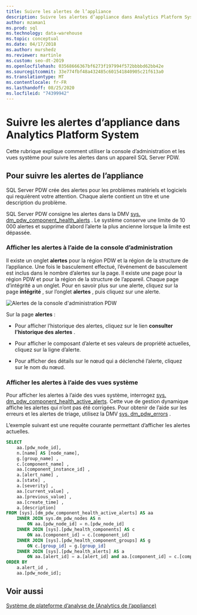 ```yaml
---
title: Suivre les alertes de l’appliance
description: Suivre les alertes d’appliance dans Analytics Platform System.
author: mzaman1
ms.prod: sql
ms.technology: data-warehouse
ms.topic: conceptual
ms.date: 04/17/2018
ms.author: murshedz
ms.reviewer: martinle
ms.custom: seo-dt-2019
ms.openlocfilehash: 03568666367bf6273f197994f572bbbbd62bb42e
ms.sourcegitcommit: 33e774fbf48a432485c601541840905c21f613a0
ms.translationtype: MT
ms.contentlocale: fr-FR
ms.lasthandoff: 08/25/2020
ms.locfileid: "74399942"
---
```

# <a name="track-appliance-alerts-in-analytics-platform-system"></a>Suivre les alertes d’appliance dans Analytics Platform System
Cette rubrique explique comment utiliser la console d’administration et les vues système pour suivre les alertes dans un appareil SQL Server PDW.  
  
## <a name="to-track-appliance-alerts"></a>Pour suivre les alertes de l’appliance  
SQL Server PDW crée des alertes pour les problèmes matériels et logiciels qui requièrent votre attention. Chaque alerte contient un titre et une description du problème.  
  
SQL Server PDW consigne les alertes dans la DMV [sys. dm_pdw_component_health_alerts](../relational-databases/system-dynamic-management-views/sys-dm-pdw-component-health-alerts-transact-sql.md) . Le système conserve une limite de 10 000 alertes et supprime d’abord l’alerte la plus ancienne lorsque la limite est dépassée.  
  
### <a name="view-alerts-by-using-the-admin-console"></a>Afficher les alertes à l’aide de la console d’administration  
Il existe un onglet **alertes** pour la région PDW et la région de la structure de l’appliance. Une fois le basculement effectué, l’événement de basculement est inclus dans le nombre d’alertes sur la page. Il existe une page pour la région PDW et pour la région de la structure de l’appareil. Chaque page d’intégrité a un onglet. Pour en savoir plus sur une alerte, cliquez sur la page **intégrité** , sur l’onglet **alertes** , puis cliquez sur une alerte.  
  
![Alertes de la console d'administration PDW](./media/track-appliance-alerts/SQL_Server_PDW_AdminConsole_AlertsV2.png "SQL_Server_PDW_AdminConsole_AlertsV2")  
  
Sur la page **alertes** :  
  
-   Pour afficher l’historique des alertes, cliquez sur le lien **consulter l’historique des alertes** .  
  
-   Pour afficher le composant d’alerte et ses valeurs de propriété actuelles, cliquez sur la ligne d’alerte.  
  
-   Pour afficher des détails sur le nœud qui a déclenché l’alerte, cliquez sur le nom du nœud.  
  
### <a name="view-alerts-by-using-the-system-views"></a>Afficher les alertes à l’aide des vues système  
Pour afficher les alertes à l’aide des vues système, interrogez [sys. dm_pdw_component_health_active_alerts](../relational-databases/system-dynamic-management-views/sys-dm-pdw-component-health-active-alerts-transact-sql.md). Cette vue de gestion dynamique affiche les alertes qui n’ont pas été corrigées. Pour obtenir de l’aide sur les erreurs et les alertes de triage, utilisez la DMV [sys. dm_pdw_errors](../relational-databases/system-dynamic-management-views/sys-dm-pdw-errors-transact-sql.md) .  
  
L’exemple suivant est une requête courante permettant d’afficher les alertes actuelles.  
  
```sql  
SELECT   
    aa.[pdw_node_id],  
    n.[name] AS [node_name],  
    g.[group_name] ,  
    c.[component_name] ,  
    aa.[component_instance_id] ,   
    a.[alert_name] ,  
    a.[state] ,  
    a.[severity] ,  
    aa.[current_value] ,  
    aa.[previous_value] ,  
    aa.[create_time] ,  
    a.[description]   
FROM [sys].[dm_pdw_component_health_active_alerts] AS aa  
    INNER JOIN sys.dm_pdw_nodes AS n   
        ON aa.[pdw_node_id] = n.[pdw_node_id]  
    INNER JOIN [sys].[pdw_health_components] AS c   
        ON aa.[component_id] = c.[component_id]  
    INNER JOIN [sys].[pdw_health_component_groups] AS g   
        ON c.[group_id] = g.[group_id]  
    INNER JOIN [sys].[pdw_health_alerts] AS a   
        ON aa.[alert_id] = a.[alert_id] and aa.[component_id] = c.[component_id]  
ORDER BY  
    a.alert_id ,  
    aa.[pdw_node_id];  
```  
  
## <a name="see-also"></a>Voir aussi  
<!-- MISSING LINKS [Common Metadata Query Examples &#40;SQL Server PDW&#41;](../sqlpdw/common-metadata-query-examples-sql-server-pdw.md)  -->
[Système de plateforme d’analyse de &#40;Analytics de l’appliance&#41;](appliance-monitoring.md)  
  
